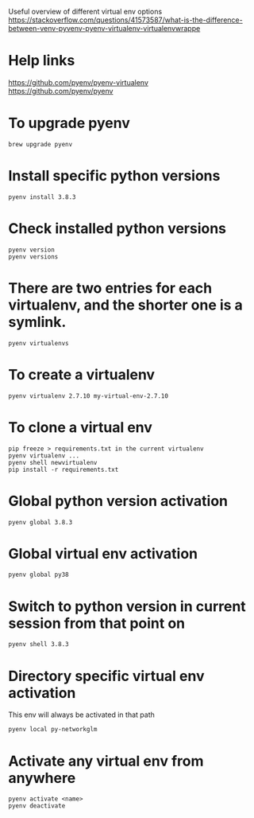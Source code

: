 Useful overview of different virtual env options
https://stackoverflow.com/questions/41573587/what-is-the-difference-between-venv-pyvenv-pyenv-virtualenv-virtualenvwrappe  


# Help links

https://github.com/pyenv/pyenv-virtualenv  
https://github.com/pyenv/pyenv    

# To upgrade pyenv
```
brew upgrade pyenv
```

# Install specific python versions
```
pyenv install 3.8.3
```

# Check installed python versions
```
pyenv version
pyenv versions
```

# There are two entries for each virtualenv, and the shorter one is a symlink.
```
pyenv virtualenvs
```

# To create a virtualenv
```
pyenv virtualenv 2.7.10 my-virtual-env-2.7.10
```

# To clone a virtual env
```
pip freeze > requirements.txt in the current virtualenv
pyenv virtualenv ...
pyenv shell newvirtualenv
pip install -r requirements.txt
```

# Global python version activation
```
pyenv global 3.8.3
```

# Global virtual env activation
```
pyenv global py38
```

# Switch to python version in current session from that point on
```
pyenv shell 3.8.3
```

# Directory specific virtual env activation
This env will always be activated in that path

```
pyenv local py-networkglm
```

# Activate any virtual env from anywhere

```
pyenv activate <name>
pyenv deactivate
```


